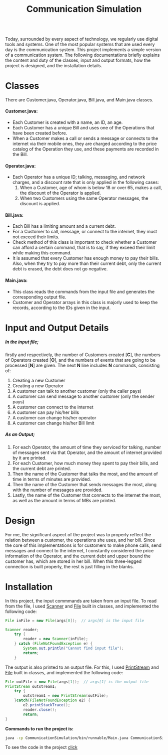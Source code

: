 <br /><br /><br />
<div align="center">
<h1 align="center">Communication Simulation</h1>
</div>

<br />
<br />
<br />
Today, surrounded by every aspect of technology, we regularly use digital tools and systems. One of the most popular systems that are used every day is the communication system. This project implements a simple version of a communication system. The following documentations briefly explains the content and duty  of the classes, input and output formats, how the project is designed, and the installation details.


# Classes

There are Customer.java, Operator.java, Bill.java, and Main.java classes. 
#### Customer.java:
- Each Customer is created with a name, an ID, an age. 
- Each Customer has a unique Bill and uses one of the Operations that have been created before. 
- When a Customer makes a call or sends a message or connects to the internet via their mobile ones, they are charged according to the price catalog of the Operation they use, and these payments are recorded in the Bill. 

#### Operator.java:
- Each Operator has a unique ID; talking, messaging, and network charges, and a discount rate that is only applied in the following cases: 
    1. When a Customer, age of whom is below 18 or over 65, makes a call, the discount of the Operator is applied. 
    2. When two Customers using the same Operator messages, the discount is applied. 

#### Bill.java:
- Each Bill has a limiting amount and a current debt. 
- For a Customer to call, message, or connect to the internet, they must not exceed their limits. 
- Check method of this class is important to check whether a Customer can afford a certain command, that is to say, if they exceed their limit while making this command.
- It is assumed that every Customer has enough money to pay their bills. Also, when they try to pay more than their current debt, only the current debt is erased, the debt does not go negative. 

#### Main.java:
- This class reads the commands from the input file and generates the corresponding output file. 
- Customer and Operator arrays in this class is majorly used to keep the records, according to the IDs given in the input.


# Input and Output Details
##### **In the input file;**
firstly and respectively, the number of Customers created [**C**], the numbers of Operators created [**O**], and the numbers of events that are going to be processed [**N**] are given. The next **N** line includes **N** commands, consisting of:
1. Creating a new Customer
2. Creating a new Operator
3. A customer can talk to another customer (only the caller pays)
4. A customer can send message to another customer (only the sender pays)
5. A customer can connect to the internet 
6. A customer can pay his/her bills
7. A customer can change his/her operator
8. A customer can change his/her Bill limit 

##### **As an Output;**
1. For each Operator, the amount of time they serviced for talking, number of messages sent via that Operator, and the amount of internet provided by it are printed.
2. For each Customer, how much money they spent to pay their bills, and the current debt are printed.
3. Then the name of the Customer that talks the most, and the amount of time in terms of minutes are provided.
4. Then the name of the Customer that sends messages the most, along with the number of messages are provided.
5. Lastly, the name of the Customer that connects to the internet the most, as well as the amount in terms of MBs are printed.

# Design
For me, the significant aspect of the project was to properly reflect the relation between a customer, the operations she uses, and her bill. Since the core of this implementations is for customers to make phone calls, send messages and connect to the internet, I constantly considered the price information of the Operator, and the current debt and upper bound the customer has, which are stored in her bill. When this three-legged connection is built properly, the rest is just filling in the blanks. 


# Installation
In this project, the input commmands are taken from an input file. To read from the file, I used [Scanner][Scanner] and [File][File] built in classes, and implemented the following code:
```java
File inFile = new File(args[0]);  // args[0] is the input file

Scanner reader;
	try {
		reader = new Scanner(inFile);
	} catch (FileNotFoundException e) {
		System.out.println("Cannot find input file");
		return;
	}
```
The output is also printed to an output file. For this, I used [PrintStream][PrintStream] and [File][File] built in classes, and implemented the following code:
```java
File outFile = new File(args[1]);  // args[1] is the output file
PrintStream outstream1;
	try {
		outstream1 = new PrintStream(outFile);
	}catch(FileNotFoundException e2) {
		e2.printStackTrace();
		reader.close();
	    return;
}
```
**Commands to run the project is:**

```sh
java -cp CommunicationSimulation/bin/runnable/Main.java CommunicationSimulation/src/input.txt CommunicationSimulation/src/output.txt
```
To see the code in the project [click][Main.java]


[//]: # (These are reference links used in the body of this note and get stripped out when the markdown processor does its job. There is no need to format nicely because it shouldn't be seen. Thanks SO - http://stackoverflow.com/questions/4823468/store-comments-in-markdown-syntax)
[File]: <https://docs.oracle.com/javase/7/docs/api/java/io/File.html>
[PrintStream]: <https://docs.oracle.com/javase/7/docs/api/java/io/PrintStream.html>
[Scanner]: <https://docs.oracle.com/javase/7/docs/api/java/util/Scanner.html>
[Main.java]: <https://github.com/ebrarkiziloglu/CommunicationSimulation/blob/master/src/runnable/Main.java>
